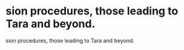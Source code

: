 # sion procedures, those leading to Tara and beyond.

sion procedures, those leading to Tara and beyond.